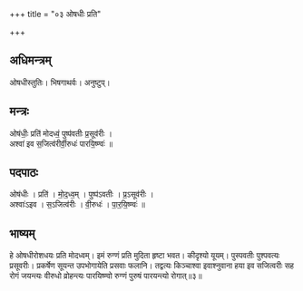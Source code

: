 +++
title = "०३ ओषधीः प्रति"

+++
## अधिमन्त्रम्
ओषधीस्तुतिः। भिषगाथर्वः। अनुष्टुप्।

## मन्त्रः
ओष॑धीः॒ प्रति॑ मोदध्वं॒ पुष्प॑वतीः प्र॒सूव॑रीः ।  
अश्वा॑ इव स॒जित्व॑रीर्वी॒रुधः॑ पारयि॒ष्ण्वः॑ ॥

## पदपाठः
ओष॑धीः । प्रति॑ । मो॒द॒ध्व॒म् । पुष्प॑ऽवतीः । प्र॒ऽसूव॑रीः ।  
अश्वाः॑ऽइव । स॒ऽजित्व॑रीः । वी॒रुधः॑ । पा॒र॒यि॒ष्ण्वः॑ ॥

## भाष्यम्
हे ओषधीरोशधयः प्रति मोदध्वम्। इमं रुग्णं प्रति मुदिता हृष्टा भवत। कीदृश्यो यूयम्। पुस्पवतीः पुश्पवत्यः प्रसूवरीः। प्रकर्षेण सूयन्त उपभोगायेति प्रसवाः फलानि। तद्वत्यः किञ्चाश्वा इवाश्नुवाना हया इव सजित्वरीः सह रोगं जयन्त्यः वीरुधो व्रोहन्त्यः पारयिष्ण्वो रुग्णं पुरुषं पारयन्त्यो रोगात्॥३॥
